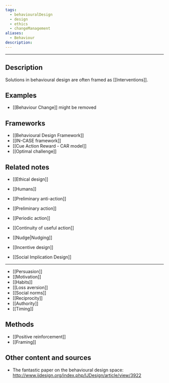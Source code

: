 ```yaml
---
tags:
  - behaviouralDesign
  - design
  - ethics
  - changeManagement
aliases:
  - Behaviour
description:
---
```

****
## Description
Solutions in behavioural design are often framed as [[Interventions]].

## Examples 
- [[Behaviour Change]] might be removed 

## Frameworks
- [[Behavioural Design Framework]]
- [[IN-CASE framework]]
- [[Cue Action Reward - CAR model]]
- [[Optimal challenge]]

## Related notes 
- [[Ethical design]]
- [[Humans]]

- [[Preliminary anti-action]]
- [[Preliminary action]]
- [[Periodic action]]
- [[Continuity of useful action]] 
- [[Nudge|Nudging]]

- [[Incentive design]]
- [[Social Implication Design]]

--- 
- [[Persuasion]]
- [[Motivation]]
- [[Habits]]
- [[Loss aversion]]
- [[Social norms]]
- [[Reciprocity]]
- [[Authority]]
- [[Timing]]


## Methods
- [[Positive reinforcement]]
- [[Framing]]
## Other content and sources

- The fantastic paper on the behavioural design space: http://www.ijdesign.org/index.php/IJDesign/article/view/3922